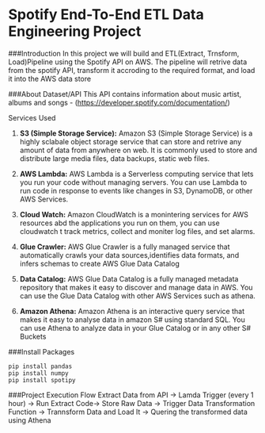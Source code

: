 # Spotify End-To-End ETL Data Engineering Project

###Introduction
In this project we will build and ETL(Extract, Trnsform, Load)Pipeline using the Spotify API on AWS. The pipeline will retrive data from the spotify API, transform it accroding to the required format, and load it into the AWS data store

###About Dataset/API
This API contains information about music artist, albums and songs - (https://developer.spotify.com/documentation/)

Services Used
1. **S3 (Simple Storage Service):** Amazon S3 (Simple Storage Service) is a highly sclabale object storage service that can store and retrive any amount of data from anywhere on web. It is commonly used to store and distribute large media files, data backups, static web files.

2. **AWS Lambda:** AWS Lambda is a Serverless computing service that lets you run your code without managing servers. You can use Lambda to run code in response to events like changes in S3, DynamoDB, or other AWS Services.

3. **Cloud Watch:** Amazon CloudWatch is a monintering services for AWS resources abd the applications you run on them, you can use cloudwatch t track metrics, collect and moniter log files, and set alarms.

4. **Glue Crawler:** AWS Glue Crawler is a fully managed service that automatically crawls your data sources,identifies data formats, and infers schemas to create AWS Glue Data Catalog

5. **Data Catalog:** AWS Glue Data Catalog is a fully managed metadata repository that makes it easy to discover and manage data in AWS. You can use the Glue Data Catalog with other AWS Services such as athena.

6. **Amazon Athena:** Amazon Athena is an interactive query service that makes it easy to analyse data in amazon S# using standard SQL. You can use Athena to analyze data in your Glue Catalog or in any other S# Buckets

###Install Packages
```
pip install pandas
pip install numpy
pip install spotipy
```

###Project Execution Flow
Extract Data from API -> Lamda Trigger (every 1 hour) ->  Run Extract Code-> Store Raw Data -> Trigger Data Transformation Function -> Trannsform Data and Load It -> Quering the transformed data using Athena

